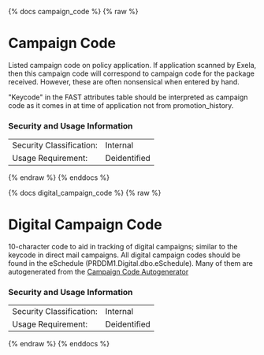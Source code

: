 {% docs campaign_code %}
{% raw %}

<a name="campaign_code"></a>
# Campaign Code
Listed campaign code on policy application. If application scanned by
Exela, then this campaign code will correspond to campaign code for 
the package received. However, these are often nonsensical when entered
by hand.

"Keycode" in the FAST attributes table should be interpreted as campaign
code as it comes in at time of application not from promotion_history.

### Security and Usage Information
|     |     |
| --- | --- |
| Security Classification:  | Internal |
| Usage Requirement:        | Deidentified |

{% endraw %}
{% enddocs %}

{% docs digital_campaign_code %}
{% raw %}

<a name="digital_campaign_code"></a>
# Digital Campaign Code
10-character code to aid in tracking of digital campaigns; similar to the keycode
in direct mail campaigns. All digital campaign codes should be found in the
eSchedule (PRDDM1.Digital.dbo.eSchedule).  Many of them are autogenerated from
the
[Campaign Code Autogenerator](https://metadata.aaalife-data.com/campaign_code/)

### Security and Usage Information
|     |     |
| --- | --- |
| Security Classification:  | Internal |
| Usage Requirement:        | Deidentified |

{% endraw %}
{% enddocs %}